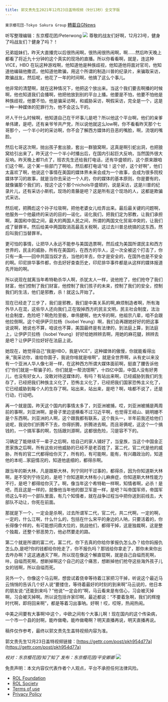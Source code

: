 ```yaml
---
title: 郭文贵先生2021年12月23日盖特视频（9分13秒）全文字版
---
```

`東京櫻花団-Tokyo Sakura Group` [轉載自GNews](https://gnews.org/zh-hans/1785835/)

听写整理编辑：东京樱花团/Peterwong
![](https://assets.gnews.org/wp-content/uploads/2021/12/image-1273.png)
尊敬的战友们好啊，12月23号，健身了吗战友们？健身了吗？！

兄弟姐妹们，昨天大直播完以后很热闹啊，很热闹很热闹啊，啊……然后昨天晚上都看了将近九十分钟的这个真实的现场的直播。所以你看看啊，就是，连这种VICE，HBO 在玩这种游戏啊，他知道他是种族歧视，他知道他将面对官司，他知道他编辑他撒谎，他知道他欺骗，用这个所谓的制造川普的纪录片，来骗取采访，欺骗战友。然后呢，他花了一年的时间啊，他搞了这么个事儿。

他非常的清楚啊，就在这种情况下，他把这个放出来。当这个我们要去啊播的时候啊，他也知道我们会播啊，他把他放到别的平台上播。他要是不怕，他要不怕他是种族歧视，他要不怕，他是骗采访啊，和威胁采访，啊假采访，完全是一个，这是一种一种媒体的犯罪行为，他不会这么干的。

坏人干什么时候啊，他知道自己在干坏事儿是吧？所以他这个平台啊，他们的亲爹单伟建，是吧，还有亲爷爷共产党，所以说他就这么low啊，你不看看昨天那个七哥那个，一个半小时的采访啊，你不会了解西方媒体的丑恶的嘴脸，啊，流氓的嘴脸。

然后七哥这次啊，抛出孩子套出狼，套出一群狼窝啊，这真是啊引蛇出洞，也把狼窝给引出来了。昨天这个一个半小时播出后，在国内引起巨大反响，当然国外很大反响。昨天晚上都11点了，班农先生还给我打电话，还有华盛顿的，这个原来跟咱们这个啊，这个某一些部门了啊哈，然后都打电话“哇！这个好，这个好啊”，他们太喜欢了啊，他说这个事情在美国的媒体界未来会成为一个故事，会成为很多院校媒体学习的故事，就是当你去采访一个人的，你的媒体的基本原则，你是要有的，就像骗那个我们的，按这个这个那个nichols华盛顿的，说是采访，这是川普的纪录片儿，还有采访小斯机，现场的青藤是吧？这是所有这个现场的人，这都是欺骗式采访。

然后呢，把腾彪这个孙子垃圾啊，把他老婆女儿给弄出来。最后最关键的问题啊，他服务一个他最终的采访的目的—谣化，谣化我们，把我们定为邪教，让我们承担啊，美国和中国之间，最大的两国人民之间，所谓的两国文化贸易冲突的，让我们成了替罪羊。然后给美中两国取消高最高关税啊，这过去川普总统搞的这东西，然后叫我们当替罪羊。

更可怕的事情，让把华人永远不能参与美国选票啊，然后成为美国所谓民主和西方世界的，民主的威胁，所有在美国的，在西方的华人，这一次全被这个打击了，你只有一条——回中共国当奴才去，当他的羊去，你才是安全的，在国外也是不安全的啊。印尼排华事件都，你去好好查查历史，印尼排华事件都是从这样的媒体报道先开始的啊。

所以说现在就离当年希特勒杀华人啊，杀犹太人一样，说他抢了，他们抢夺了我们财富，他们控制了我们财富，他控制了我们孩子的未来，控制了我们的安全，控制我们的生活，他们是邪教，杀！就这么开始了。

现在已经走了三步了，我们是邪教，我们是中美关系的啊,麻烦制造者啊，所有海外华人在混，这些华人还向我们,正在毁掉西方的民主文明，民主社会制度，法治社会制度，危险吧？啊危险至极，单伟健啊，他大爷的啊，他祖宗八辈，咱不会跟他拉倒啊。这个呃伊萨贝拉杨（Isobel Yeung）啊，我们会再跟她好好的把这事说说啊，她说也不算，咱说也不算，美国最终是有法律的，到法庭上算，到法庭上，让伊萨贝拉杨（Isobel Yeung）好好给她辨辨去啊，用她的麻花腿，辨辨去是吧？让伊萨贝拉好好在法庭上说。

她现在，她觉得自己“我是HBO，我是VICE”，这种媒体的傲慢，你就能看得出来,“我采访你，谁给你面子，我说你啥就是啥啊”，就是全世界啊，从有史以来没有一个亚洲人华人像七哥一样，在这种西方所谓大媒体面前啊，挺直了腰告诉他们“你们就是一帮骗子的，你们就是一帮流氓啊”，十四亿中国，中国人没有好男儿，也没有好女人，没敢对待这媒体的，有吗？有站出来啊，已经威胁到我们的生存了，已经把我们种族主义化了，恐怖主义化了，已经把我们国家恐怖主义化了，它已经威胁到每个人的生存了啊。站出来，站出来，是吧？啊，啥都不说了，还是行动，行动吧。

再一个就是国，昨天这个国内的事情太多了，刘亚洲被捕，哎，刘亚洲被捕是两周前的事啊，刘亚洲啊，是骨子里边竖横看不过习近平啊，也觉得王岐山、姚明姗不是个东西啊。刘亚洲的人啊，这个跟我都有联系，这个我头一，半年前我还给他们说呢，我说你们折腾不下去，你得折腾，折腾进去啊。而且哥俩呢，这这个一个搞钱的，一个搞军事的啊，包括跟刘源啊，这都很危险，习是容不下的。

习确定了能继续干一辈子之后啊，给自己的家人铺好了，当皇族，当这个中国金正恩家族之后啊，所有这些对他威胁的已经不是老百姓了，富二代，官二代是他的威胁，所有的官二代都得给你灭了，所有的，有可能啊，能有，有兴趣政治的，知道他的本呃…家庭情况的，知道他底细的，都得杀啊。

跟当年的斯大林，凡是跟斯大林，列宁同时干过事的，都得杀，因为你知道斯大林啊，是不受列宁待见的，是吧？你知道斯大林有小儿麻痹症，你知道斯大林性能力不行，是吧？都得给你灭了。啊，像当年这个希特勒一样啊，知情者啊，必杀！是吧，而且这是一样的，就像他当年他的御卫军是一样，是吧？叫帝国军师，帝国军师这么牛的一个部队里面，有几个知情者，就在战争过程当中把你送到前线去，大部队不动让，你死在前面。

那就是下一个，一定会是杀啊，过去所谓军二代，官二代，共二代啊，一定的啊，一定的，什么江啊，什么什么的，包括在什么宋平的身边的人呐，只要活着的，你长得像个样的，有可能想问鼎大位的，挑战他们，都得干掉，这是独裁啊，这是整个独裁，还整个邪恶势力，他必然要走的路。

第二个就是所谓的富二代，富二代，你下去真的你给你爹报仇怎么办？给你妈报仇怎么办,是吧?你的钱都给你抢走了，你不报仇吗？那钱给你拿走了，那你未来你出去咋办啊？这这通通灭了啊，所以现在像这个解直锟啊，就是自己自缢而死啊，咔，自缢而死啊，想断掉啊这个自己的这个痛苦，想断掉他们抢夺这些海外孩子儿女的钱啊，所以自缢而死。

另外一个，你像这个马云啊，想尝试着侥幸等待着江家把习干掉，听说这个最近马云悄悄的告诉几个好人说“要搂住，等待着最好的时刻的到来啊”马云说的，他日本的朋友说:“还能到来吗？”他说“一定会的”啊，马云看来是有信心，习会被灭掉啊，习会被灭掉啊。所以说包括许家印啊，最近都说：“不要着急啊，我们的辉煌时代啊，即将回来啊”，都是等着习出事呐。好啊！哎，哎呀，热闹热闹。

中美之间要有大事啊!中这个，中欧之间有个大事儿啊！现在国内的这个传染病，一个市一个县的封啊，能咋做嘞，能咋做嘞啊？明天直播再说，明天直播再说。

稿件仅作参考，最终以郭文贵先生盖特视频内容为准。

郭文贵先生12月23日盖特视频链接：[https://gettr.com/post/pkh954d77a](https://gettr.com/post/pkh954d77a)

*校对：东京樱花团/知了知了
发布：东京樱花团/平安卿卿*
![](https://assets.gnews.org/wp-content/uploads/2021/12/yht.jpg)
 

免责声明：本文内容仅代表作者个人观点，平台不承担任何法律风险。

- [ROL Foundation](https://rolfoundation.org/)
- [ROL Society](https://rolsociety.org/)
- [Terms of use](https://gnews.org/terms-of-use-3/)
- [Privacy Policy](https://gnews.org/privacy-policy/)
